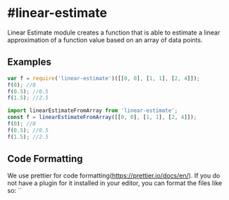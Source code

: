 # #linear-estimate

Linear Estimate module creates a function that is able to estimate a linear approximation of a function value based on an array of data points.

## Examples

```javascript
var f = require('linear-estimate')([[0, 0], [1, 1], [2, 4]]);
f(0); //0
f(0.5); //0.5
f(1.5); //2.5
```

```typescript
import linearEstimateFromArray from 'linear-estimate';
const f = linearEstimateFromArray([[0, 0], [1, 1], [2, 4]]);
f(0); //0
f(0.5); //0.5
f(1.5); //2.5
```

## Code Formatting

We use prettier for code formatting(https://prettier.io/docs/en/). If you do not have a plugin for it installed in your editor, you can format the files like so: ``
